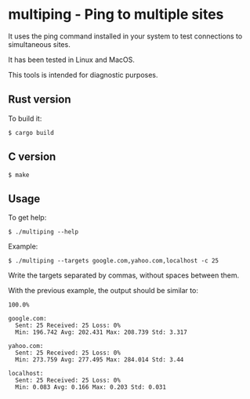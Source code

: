 # multiping - Ping to multiple sites

It uses the ping command installed in your system to test connections to
simultaneous sites.

It has been tested in Linux and MacOS.

This tools is intended for diagnostic purposes.

## Rust version

To build it:

    $ cargo build

## C version

    $ make

## Usage

To get help:

    $ ./multiping --help

Example:

    $ ./multiping --targets google.com,yahoo.com,localhost -c 25

Write the targets separated by commas, without spaces between them.

With the previous example, the output should be similar to:

    100.0%

    google.com:
      Sent: 25 Received: 25 Loss: 0%
      Min: 196.742 Avg: 202.431 Max: 208.739 Std: 3.317

    yahoo.com:
      Sent: 25 Received: 25 Loss: 0%
      Min: 273.759 Avg: 277.495 Max: 284.014 Std: 3.44

    localhost:
      Sent: 25 Received: 25 Loss: 0%
      Min: 0.083 Avg: 0.166 Max: 0.203 Std: 0.031

